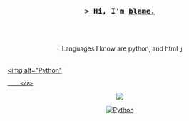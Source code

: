 <!-- START  -->
<h3 align="center">
        <samp>&gt; Hi, I'm
                <b><a target="_blank" href="http://wonder.rip">blame.</a></b>
        </samp>
</h3>
<br>

<p align="center">
        </samp>
                <br>
                「 Languages I know are python, and html  」
                <br>
                <br>
        </samp>

   <a href="https://github.com/blaamee?tab=repositories" target="_blank"><img alt="Python"
                                                                              
        </a>
</p>

<p align="center">  
<img src="https://komarev.com/ghpvc/?username=blaamee">
</p>

<p align="center">  
<a href="https://github.com/blaamee?tab=repositories" target="_blank"><img alt="Python"
                        src="https://img.shields.io/badge/-Python-3776AB?style=flat-square&logo=Python&logoColor=white">
</p>

